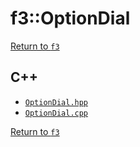 # f3::OptionDial

[Return to `f3`](/docs/f3.md)

## C++

- [`OptionDial.hpp`](/src/f3/OptionDial.hpp)
- [`OptionDial.cpp`](/src/f3/OptionDial.cpp)

[Return to `f3`](/docs/f3.md)